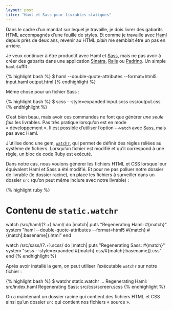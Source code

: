 ```yaml
---
layout: post
titre: "Haml et Sass pour livrables statiques"
---
```


Dans le cadre d’un mandat sur lequel je travaille, je dois livrer des gabarits HTML accompagnés d’une feuille de styles. Et comme je travaille avec [Haml](http://haml-lang.com) depuis près de deux ans, revenir au HTML *plain* me semblait être un pas en arrière.

Je veux continuer à être productif avec Haml et [Sass](http://sass-lang.com), mais ne pas avoir à créer des gabarits dans une application [Sinatra](http://sinatrarb.com), [Rails](http://rubyonrails.org) ou [Padrino](http://padrinorb.com). Un simple `haml` suffit :

{% highlight bash %}
$ haml --double-quote-attributes --format=html5 input.haml output.html
{% endhighlight %}

Même chose pour un fichier Sass :

{% highlight bash %}
$ scss --style=expanded input.scss css/output.css
{% endhighlight %}

C’est bien beau, mais avoir ces commandes ne font que générer *une seule fois* les livrables. Pas très pratique lorsqu’on est en mode « développement ». Il est possible d’utiliser l’option `--watch` avec Sass, mais pas avec Haml.

J’utilise donc une gem, [`watchr`](https://github.com/mynyml/watchr), qui permet de définir des règles reliées au système de fichiers. Lorsqu’un fichier est modifié et qu’il correspond à une règle, un bloc de code Ruby est exécuté.

Dans notre cas, nous voulons générer les fichiers HTML et CSS lorsque leur équivalent Haml et Sass a été modifié. Et pour ne pas polluer notre dossier de livrable (le dossier racine), on place les fichiers à surveiller dans un dossier `src` (qu’on peut même inclure avec notre livrable) :

{% highlight ruby %}
# Contenu de `static.watchr`
watch /src\/haml\/(?<basename>.+).haml/  do |match|
  puts "Regenerating Haml: #{match}"
  system "haml --double-quote-attributes --format=html5 #{match} #{match[:basename]}.html"
end

watch /src\/sass\/(?<basename>.+).scss/ do |match|
  puts "Regenerating Sass: #{match}"
  system "scss --style=expanded #{match} css/#{match[:basename]}.css"
end
{% endhighlight %}

Après avoir installé la gem, on peut utiliser l’exécutable `watchr` sur notre fichier :

{% highlight bash %}
$ watchr static.watchr
…
Regenerating Haml: src/index.haml
Regenerating Sass: src/css/screen.scss
{% endhighlight %}

On a maintenant un dossier racine qui contient des fichiers HTML et CSS ainsi qu’un dossier `src` qui contient nos fichiers « source ».

